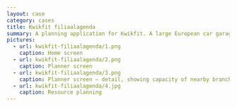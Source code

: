 ```yaml
---
layout: case
category: cases
title: Kwikfit filiaalagenda
summary: A planning application for Kwikfit. A large European car garage conglomerate. 
pictures:
  - url: kwikfit-filiaalagenda/1.png
    caption: Home screen
  - url: kwikfit-filiaalagenda/2.png
    caption: Planner screen
  - url: kwikfit-filiaalagenda/3.png
    caption: Planner screen — detail, showing capacity of nearby branches
  - url: kwikfit-filiaalagenda/4.jpg
    caption: Resource planning
---
```

